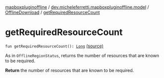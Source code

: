 [mapboxpluginoffline](../../index.md) / [dev.micheleferretti.mapboxpluginoffline.model](../index.md) / [OfflineDownload](index.md) / [getRequiredResourceCount](./get-required-resource-count.md)

# getRequiredResourceCount

`fun getRequiredResourceCount(): `[`Long`](https://kotlinlang.org/api/latest/jvm/stdlib/kotlin/-long/index.html) [(source)](https://github.com/xit0c/mapbox-plugin-offline/tree/master/mapboxpluginoffline/src/main/java/dev/micheleferretti/mapboxpluginoffline/model/OfflineDownload.kt#L57)

As in `OfflineRegionStatus`, returns the number of resources that are known to be required.

**Return**
the number of resources that are known to be required.

